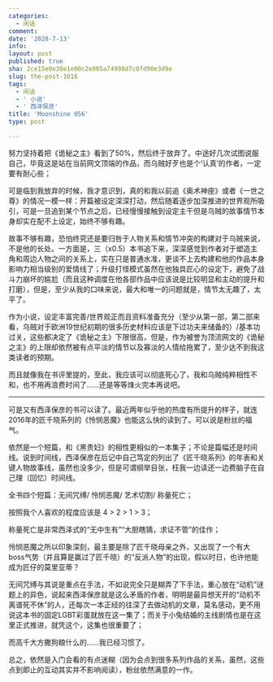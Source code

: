 ```yaml
---
categories:
  - 闲话
comment: 
date: '2020-7-13'
info: 
layout: post
published: true
sha: 2ce15e0e30e1e00c2e805a74998d7c0fd90e3d9e
slug: the-post-1016
tags:
  - 闲话
  - ' 小说'
  - ' 西泽保彦'
title: 'Moonshine 056'
type: post

---
```



努力坚持着把《诡秘之主》看到了50%，然后终于放弃了。中途好几次试图说服自己，毕竟这是站在当前网文顶端的作品，而乌贼好歹也是个‘认真’的作者，一定要有耐心些；

可是临到我放弃的时候，我才意识到，真的和我以前追《奥术神座》或者《一世之尊》的情况一模一样：开篇被设定深深打动，然后随着逐步加深推进的世界观所吸引，可是一旦追到某个节点之后，已经慢慢接触到设定主干但是乌贼的故事情节本身却实在配不上设定，始终不够有趣。

故事不够有趣，恐怕终究还是要归咎于人物关系和情节冲突的构建对于乌贼来说，不是他的长处。一方面是，三（x0.5）本书追下来，深深感觉到作者对于塑造主角和周边人物之间的关系上，实在只是普通水准，更谈不上去构建和他的作品本身影响力相当级别的爱情线了；升级打怪模式虽然在他独具匠心的设定下，避免了战斗力崩坏的尴尬（而且这种调度在他各部作品中应该说是比较明显和主动的提升和打磨），但是，至少从我的口味来说，最大和唯一的问题就是，情节太无趣了，太平了。

作为小说，设定丰富完善/世界观正而且资料准备充分（至少从第一部，第二部来看，乌贼对于欧洲19世纪初期的很多历史材料应该是下过功夫来储备的）/基本功过关，这些都决定了《诡秘之主》下限很高，但是，作为被誉为顶流网文的《诡秘之主》的上限却依然被有点平淡的情节以及寡淡的人情给拖累了，至少达不到我这类读者的预期。

而且就像我在书评里提的，至此，我应该可以彻底死心了，我和乌贼纯粹相性不和，也不用再浪费时间了……还是等等烽火完本再说吧。

--- 

可是又有西泽保彦的书可以读了。最近两年似乎他的热度有所提升的样子，就连2016年的匠千晓系列的《怜悯恶魔》也能这么快的读到了。可以说是粉丝的福气。

依然是一个短篇，和《黑贵妇》的相性更相似的一本集子；不论是篇幅还是时间线。说到时间线，西泽保彦在后记中自己笃定的列出了《匠千晓系列》的年表和关键人物故事线，虽然也没多少，但是可谓纲举目张，枉我一边读还一边费脑子在自己理（回忆）时间线。

全书四个短篇：无间咒缚/ 怜悯恶魔/ 艺术切割/ 称量死亡；

按照我个人喜欢的程度应该是 4 > 2 > 1 > 3；

称量死亡是非常西泽式的“无中生有”“大胆瞎猜，求证不管”的佳作；

怜悯恶魔之所以印象深刻，最主要是除了匠千晓母亲之外，又出现了一个有大boss气势（并且算是赢过了匠千晓）的“反派人物”的出现，假以时日，也许他能成为匠仔的莫里亚蒂？

无间咒缚与其说是重点在手法，不如说完全只是糊弄了下手法，重心放在“动机”谜题上的异色，说起来西泽保彦就是这么矛盾的作者，明明是最异想天开的“动机不离谱死不休”的人，还每次一本正经的往深了去做动机的文章，莫名感动，更不用说这本书的固定LGBT彩蛋就放在这一集了；而关于小兔结婚的主线剧情也是在这里正式推进，就凭这个，这集也很重要了；

而高千大方撒狗粮什么的……我已经习惯了。

总之，依然是入门会看的有点迷糊（因为会点到很多系列作品的关系，虽然，这些点到即止的互动其实并不影响阅读），粉丝依然满意的一作。





